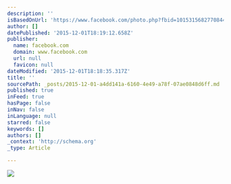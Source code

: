 ```yaml
---
description: ''
isBasedOnUrl: 'https://www.facebook.com/photo.php?fbid=10153156827708445&set=t.35800143&type=3&theater'
author: []
datePublished: '2015-12-01T18:19:12.658Z'
publisher:
  name: facebook.com
  domain: www.facebook.com
  url: null
  favicon: null
dateModified: '2015-12-01T18:18:35.317Z'
title: ''
sourcePath: _posts/2015-12-01-a4dd141a-6160-4e49-a78f-07ae0848d6ff.md
published: true
inFeed: true
hasPage: false
inNav: false
inLanguage: null
starred: false
keywords: []
authors: []
_context: 'http://schema.org'
_type: Article

---
```

![](https://scontent-frt3-1.xx.fbcdn.net/hphotos-xla1/v/t1.0-9/10612753_10153156827708445_2636588123928807655_n.jpg?oh=27979d60eb4e1082dc2fa3dd69feb787&oe=56F9D6ED)